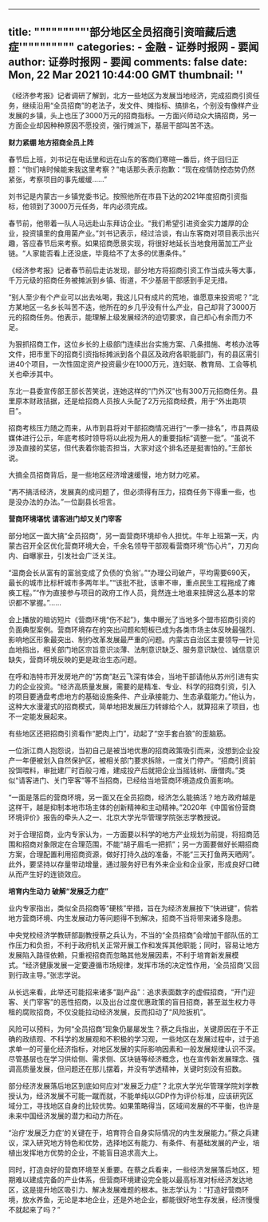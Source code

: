 
---
title: """""""""'部分地区全员招商引资暗藏后遗症'"""""""""
categories: 
    - 金融
    - 证券时报网 - 要闻
author: 证券时报网 - 要闻
comments: false
date: Mon, 22 Mar 2021 10:44:00 GMT
thumbnail: ''
---

<div>   
<p>《经济参考报》记者调研了解到，北方一些地区为发展当地经济，完成招商引资任务，继续沿用“全员招商”的老法子，发文件、摊指标、搞排名，个别没有像样产业发展的乡镇，头上也压了3000万元的招商指标。一方面兴师动众大搞招商，另一方面企业却因种种原因不愿投资，强行摊派下，基层干部叫苦不迭。</p><p><strong>财力紧绷 地方招商全员上阵</strong></p><p>春节后上班，刘书记在电话里和远在山东的客商们寒暄一番后，终于回归正题：“你们啥时候能来我这里考察？”电话那头表示抱歉：“现在疫情防控态势仍然紧张，考察项目的事先缓缓……”</p><p>刘书记是内蒙古一乡镇党委书记。按照他所在市县下达的2021年度招商引资指标，他领到了3000万元任务，年内必须完成。</p><p>春节前，他带着一队人马远赴山东拜访企业。“我们希望引进资金实力雄厚的企业，投资镇里的食用菌产业。”刘书记表示，经过洽谈，有山东客商对项目表示出兴趣，答应春节后来考察。如果招商愿景实现，将很好地延长当地食用菌加工产业链。“人家能否看上还没底，毕竟给不了太多的优惠条件。”</p><p>《经济参考报》记者春节前后走访发现，部分地方将招商引资工作当成头等大事，千万元级的招商任务被摊派到乡镇、街道，不少基层干部感到手足无措。</p><p>“别人至少有个产业可以出去吆喝，我这儿只有成片的荒地，谁愿意来投资呢？”北方某地区一名乡长叫苦不迭，他所在的乡几乎没有什么产业，自己却背了3000万元的招商任务。他表示，能理解上级发展经济的迫切要求，自己却心有余而力不足。</p><p>为狠抓招商工作，这位乡长的上级部门连续出台实施方案、八条措施、考核办法等文件，把市里下的招商引资指标摊派到各个县区及政府各职能部门，有的县区需引进40个项目，一次性固定资产投资最少在1000万元，连妇联、教育局、工会等机关也牵涉其中。</p><p>东北一县委宣传部王部长苦笑说，连她这样的“门外汉”也有300万元招商任务。县里原本财政拮据，还是给招商人员按人头配了2万元招商经费，用于“外出跑项目”。</p><p>招商考核压力随之而来，从市到县将对干部招商情况进行“一季一排名”，市县两级媒体进行公示，年底考核时领导将以此视为用人的重要指标“调整一批”。“虽说不涉及直接的奖惩，但代表着你能否担当，大家对这个排名还是挺害怕的。”王部长说。</p><p>大搞全员招商背后，是一些地区经济增速缓慢，地方财力吃紧。</p><p>“再不搞活经济，发展真的成问题了，但必须得有压力，招商任务下得重一些，也是没办法的办法。”一位副县长坦言。</p><p><strong>营商环境堪忧 请客进门却又关门宰客</strong></p><p>部分地区一面大搞“全员招商”，另一面营商环境却令人担忧。牛年上班第一天，内蒙古召开全区优化营商环境大会，千余名领导干部观看营商环境“伤心片”，刀刃向内、自曝家丑，引发社会广泛关注。</p><p>“温商会长从富有的富翁变成了负债的‘负翁’。”“办理公司破产，平均需要690天，最长的城市比标杆城市多两年半。”“该批不批，该审不审，重点民生工程拖成了瘫痪工程。”“作为直接参与项目的政府工作人员，竟然连土地谁来挂牌这么基本的常识都不掌握。”……</p><p>会上播放的暗访短片《营商环境“伤不起”》，集中曝光了当地多个盟市招商引资的负面典型案例。营商环境存在的突出问题和短板已成为各类市场主体反映最强烈、影响地区形象最突出、制约改革发展最严重的问题。内蒙古自治区主要领导一针见血地指出，相关部门地区宗旨意识淡薄、法制意识缺乏、服务意识缺位、诚信意识缺失，营商环境反映的更是政治生态问题。</p><p>在呼和浩特市开发房地产的“苏商”赵云飞深有体会，当地干部请他从苏州引进有实力的企业投资。“经济高质量发展，需要的是精准、专业、科学的招商引资，引入的项目要通盘考虑地方的基础设施条件、产业承接能力、生态承载能力。”他认为，这种大水漫灌式的招商模式，简单地把发展压力转嫁给个人，就算招来了项目，也不一定能发展起来。</p><p>有些地区还把招商引资看作“肥肉上门”，动起了“空手套白狼”的歪脑筋。</p><p>一位浙江商人抱怨说，当初自己是被当地优惠的招商政策吸引而来，没想到企业投产一年便被划入自然保护区，被相关部门要求拆除，一度关门停产。“招商引资前投饵喂料，审批建厂时百般刁难，建成投产后就把企业当摇钱树、唐僧肉。”类似“请客进门、关门宰客”等不当招商，已经给当地营商环境造成负面影响。</p><p>“一面是落后的营商环境，另一面又在全员招商，经济怎么能搞活？地方政府越是这样干，越是抑制本地市场主体的创新精神和主动精神。”2020年《中国省份营商环境评价》报告的牵头人之一、北京大学光华管理学院张志学教授说。</p><p>对于合理招商，业内专家认为，一方面要以科学的地方产业规划为前提，将招商范围和招商对象限定在合理范围，不能“胡子眉毛一把抓”；另一方面要做好长期招商方案，合理配置利用招商资源，做好打持久战的准备，不能“三天打鱼两天晒网”。此外，要坚持以存量带动增量，通过服务好已有外来企业和企业家，形成良好口碑从而产生好的连锁效应。</p><p><strong>培育内生动力 破解“发展乏力症”</strong></p><p>业内专家指出，类似全员招商等“硬核”举措，旨在为经济发展按下“快进键”，倘若地方营商环境、内生发展动力等问题得不到解决，招商不当将带来诸多隐患。</p><p>中央党校经济学教研部副教授蔡之兵认为，不当的“全员招商”会增加干部队伍的工作压力和负担，不利于政府机关正常开展工作和发挥其他职能；同时，容易让地方发展陷入路径依赖，只重视招商而忽略其他发展因素，不利于培育新发展模式。“经济健康发展一定要遵循市场规律，发挥市场的决定性作用，‘全员招商’又回到行政主导。”张志学说。</p><p>从长远来看，此举还可能招来诸多“副产品”：追求表面数字的虚假招商，“开门迎客、关门宰客”的恶性招商，以及出台过度优惠政策的盲目招商，甚至滋生权力寻租的腐败招商，不仅没能拉动经济发展，反而扣动了“风险扳机”。</p><p>风险可以预料，为何“全员招商”现象仍屡屡发生？蔡之兵指出，关键原因在于不正确的政绩观、不科学的发展观和不积极的学习观，一些地区在发展过程中，过于追求单一的可量化经济指标，对地区发展的实际影响因素和一般发展规律认识不深。尽管基层也在学习供给侧、需求侧、区块链等经济概念，也在宣传新发展理念、强调高质量发展，但问题还在那儿摆着，并没有学透精神，关键时刻没有招数。</p><p>部分经济发展落后地区到底如何应对“发展乏力症”？北京大学光华管理学院刘学教授认为，经济发展不可能一蹴而就，不能单纯以GDP作为评价标准，应该研究区域分工，寻找地区自身的比较优势。如果策略得当，区域间发展的不平衡，也许是未来中国经济发展的潜力和动力所在。</p><p>“治疗‘发展乏力症’的关键在于，培育符合自身实际情况的内生发展能力。”蔡之兵建议，深入研究地方特色和优势，选择地区有能力、有条件、有基础发展的产业，培植出发挥地方优势的企业，不能盲目追求高大上。</p><p>同时，打造良好的营商环境至关重要。在蔡之兵看来，一些经济发展落后地区，短期难以建成完备的产业体系，但营商环境建设完全能以最高标准对标经济发达地区，这是提升地区吸引力、解决发展难题的根本。张志学认为：“打造好营商环境，放水养鱼，无论是本地企业，还是外地企业，都能很好地生存发展，经济慢慢不就起来了吗？”</p>
                  
</div>
            